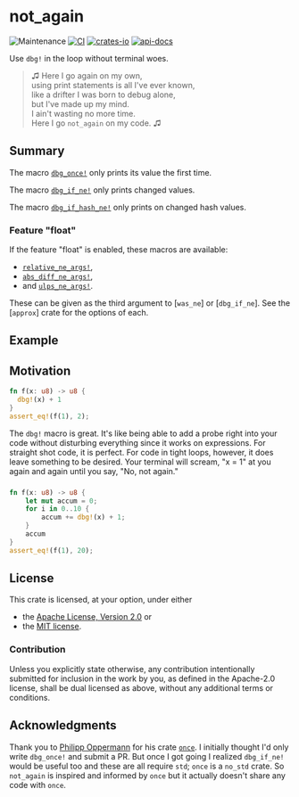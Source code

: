 # not_again

![Maintenance](https://img.shields.io/badge/maintenance-actively--developed-brightgreen.svg)
[![CI](https://github.com/shanecelis/not_again/actions/workflows/rust.yml/badge.svg)](https://github.com/shanecelis/not_again/actions)
[![crates-io](https://img.shields.io/crates/v/not_again.svg)](https://crates.io/crates/not_again)
[![api-docs](https://docs.rs/not_again/badge.svg)](https://docs.rs/not_again)

Use `dbg!` in the loop without terminal woes.

> ♫ Here I go again on my own,  
> using print statements is all I've ever known,  
> like a drifter I was born to debug alone,  
> but I've made up my mind.   
> I ain't wasting no more time.  
> Here I go `not_again` on my code. ♫

## Summary

The macro [`dbg_once!`](dbg_once) only prints its value the first time.

The macro [`dbg_if_ne!`](dbg_if_ne) only prints changed values.

The macro [`dbg_if_hash_ne!`](dbg_if_hash_ne) only prints on changed hash values.

### Feature "float"

If the feature "float" is enabled, these macros are available:

- [`relative_ne_args!`](relative_ne_args),
- [`abs_diff_ne_args!`](abs_diff_ne_args),
- and [`ulps_ne_args!`](ulps_ne_args). 

These can be given as the third argument to [`was_ne`] or [`dbg_if_ne`]. See the
[`approx`] crate for the options of each.

## Example

## Motivation

```rust
fn f(x: u8) -> u8 {
  dbg!(x) + 1
}
assert_eq!(f(1), 2);
```

The `dbg!` macro is great. It's like being able to add a probe right into your
code without disturbing everything since it works on expressions. For straight
shot code, it is perfect. For code in tight loops, however, it does leave
something to be desired. Your terminal will scream, "x = 1" at you again and
again until you say, "No, not again."

### 

```rust
fn f(x: u8) -> u8 {
    let mut accum = 0;
    for i in 0..10 {
        accum += dbg!(x) + 1;
    }
    accum
}
assert_eq!(f(1), 20);
```

## License

This crate is licensed, at your option, under either 

- the [Apache License, Version 2.0](http://www.apache.org/licenses/LICENSE-2.0) or
- the [MIT license](http://opensource.org/licenses/MIT).

### Contribution

Unless you explicitly state otherwise, any contribution intentionally submitted
for inclusion in the work by you, as defined in the Apache-2.0 license, shall be
dual licensed as above, without any additional terms or conditions.

## Acknowledgments

Thank you to [Philipp Oppermann](https://github.com/phil-opp) for his crate
[`once`](https://github.com/phil-opp/rust-once). I initially thought I'd only
write `dbg_once!` and submit a PR. But once I got going I realized `dbg_if_ne!`
would be useful too and these are all require `std`; `once` is a `no_std` crate.
So `not_again` is inspired and informed by `once` but it actually doesn't share
any code with `once`.
